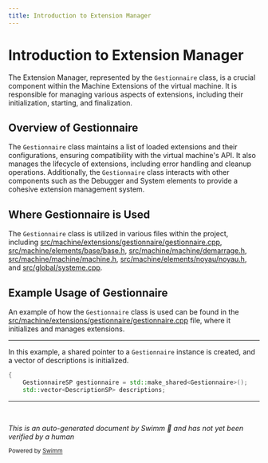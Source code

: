 ```yaml
---
title: Introduction to Extension Manager
---
```

# Introduction to Extension Manager

The Extension Manager, represented by the <SwmToken path="src/machine/extensions/gestionnaire/gestionnaire.cpp" pos="48:11:11" line-data="	GestionnaireSP gestionnaire = std::make_shared&lt;Gestionnaire&gt;();">`Gestionnaire`</SwmToken> class, is a crucial component within the Machine Extensions of the virtual machine. It is responsible for managing various aspects of extensions, including their initialization, starting, and finalization.

## Overview of Gestionnaire

The <SwmToken path="src/machine/extensions/gestionnaire/gestionnaire.cpp" pos="48:11:11" line-data="	GestionnaireSP gestionnaire = std::make_shared&lt;Gestionnaire&gt;();">`Gestionnaire`</SwmToken> class maintains a list of loaded extensions and their configurations, ensuring compatibility with the virtual machine's API. It also manages the lifecycle of extensions, including error handling and cleanup operations. Additionally, the <SwmToken path="src/machine/extensions/gestionnaire/gestionnaire.cpp" pos="48:11:11" line-data="	GestionnaireSP gestionnaire = std::make_shared&lt;Gestionnaire&gt;();">`Gestionnaire`</SwmToken> class interacts with other components such as the Debugger and System elements to provide a cohesive extension management system.

## Where Gestionnaire is Used

The <SwmToken path="src/machine/extensions/gestionnaire/gestionnaire.cpp" pos="48:11:11" line-data="	GestionnaireSP gestionnaire = std::make_shared&lt;Gestionnaire&gt;();">`Gestionnaire`</SwmToken> class is utilized in various files within the project, including <SwmPath>[src/machine/extensions/gestionnaire/gestionnaire.cpp](src/machine/extensions/gestionnaire/gestionnaire.cpp)</SwmPath>, <SwmPath>[src/machine/elements/base/base.h](src/machine/elements/base/base.h)</SwmPath>, <SwmPath>[src/machine/machine/demarrage.h](src/machine/machine/demarrage.h)</SwmPath>, <SwmPath>[src/machine/machine/machine.h](src/machine/machine/machine.h)</SwmPath>, <SwmPath>[src/machine/elements/noyau/noyau.h](src/machine/elements/noyau/noyau.h)</SwmPath>, and <SwmPath>[src/global/systeme.cpp](src/global/systeme.cpp)</SwmPath>.

## Example Usage of Gestionnaire

An example of how the <SwmToken path="src/machine/extensions/gestionnaire/gestionnaire.cpp" pos="48:11:11" line-data="	GestionnaireSP gestionnaire = std::make_shared&lt;Gestionnaire&gt;();">`Gestionnaire`</SwmToken> class is used can be found in the <SwmPath>[src/machine/extensions/gestionnaire/gestionnaire.cpp](src/machine/extensions/gestionnaire/gestionnaire.cpp)</SwmPath> file, where it initializes and manages extensions.

<SwmSnippet path="/src/machine/extensions/gestionnaire/gestionnaire.cpp" line="47">

---

In this example, a shared pointer to a <SwmToken path="src/machine/extensions/gestionnaire/gestionnaire.cpp" pos="48:11:11" line-data="	GestionnaireSP gestionnaire = std::make_shared&lt;Gestionnaire&gt;();">`Gestionnaire`</SwmToken> instance is created, and a vector of descriptions is initialized.

```c++
{
	GestionnaireSP gestionnaire = std::make_shared<Gestionnaire>();
	std::vector<DescriptionSP> descriptions;
```

---

</SwmSnippet>

&nbsp;

*This is an auto-generated document by Swimm 🌊 and has not yet been verified by a human*

<SwmMeta version="3.0.0" repo-id="Z2l0aHViJTNBJTNBc3ZtLTIuNy4yMDI0MTEwNyUzQSUzQVN3aW1tLURlbW8=" repo-name="svm-2.7.20241107"><sup>Powered by [Swimm](/)</sup></SwmMeta>
